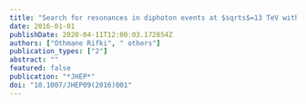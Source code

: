 ```yaml
---
title: "Search for resonances in diphoton events at $sqrts$=13 TeV with the ATLAS detector"
date: 2016-01-01
publishDate: 2020-04-11T12:00:03.172854Z
authors: ["Othmane Rifki", " others"]
publication_types: ["2"]
abstract: ""
featured: false
publication: "*JHEP*"
doi: "10.1007/JHEP09(2016)001"
---
```


